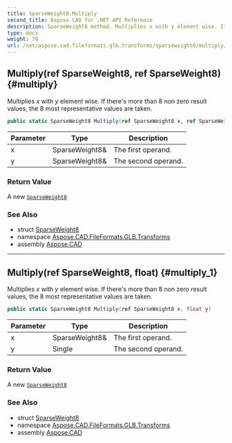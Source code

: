 ```yaml
---
title: SparseWeight8.Multiply
second_title: Aspose.CAD for .NET API Reference
description: SparseWeight8 method. Multiplies x with y element wise. If theres more than 8 non zero result values the 8 most representative values are taken
type: docs
weight: 70
url: /net/aspose.cad.fileformats.glb.transforms/sparseweight8/multiply/
---
```

## Multiply(ref SparseWeight8, ref SparseWeight8) {#multiply}

Multiplies *x* with *y* element wise. If there's more than 8 non zero result values, the 8 most representative values are taken.

```csharp
public static SparseWeight8 Multiply(ref SparseWeight8 x, ref SparseWeight8 y)
```

| Parameter | Type | Description |
| --- | --- | --- |
| x | SparseWeight8& | The first operand. |
| y | SparseWeight8& | The second operand. |

### Return Value

A new [`SparseWeight8`](../)

### See Also

* struct [SparseWeight8](../)
* namespace [Aspose.CAD.FileFormats.GLB.Transforms](../../sparseweight8/)
* assembly [Aspose.CAD](../../../)

---

## Multiply(ref SparseWeight8, float) {#multiply_1}

Multiplies *x* with *y* element wise. If there's more than 8 non zero result values, the 8 most representative values are taken.

```csharp
public static SparseWeight8 Multiply(ref SparseWeight8 x, float y)
```

| Parameter | Type | Description |
| --- | --- | --- |
| x | SparseWeight8& | The first operand. |
| y | Single | The second operand. |

### Return Value

A new [`SparseWeight8`](../)

### See Also

* struct [SparseWeight8](../)
* namespace [Aspose.CAD.FileFormats.GLB.Transforms](../../sparseweight8/)
* assembly [Aspose.CAD](../../../)



